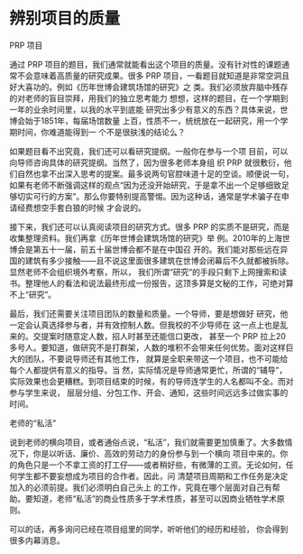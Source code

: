 # 辨别项目的质量

PRP 项目

通过 PRP 项目的题目，我们通常就能看出这个项目的质量。没有针对性的课题通常不会意味着高质量的研究成果。很多 PRP 项目，一看题目就知道是非常空洞且好大喜功的。例如《历年世博会建筑场馆的研究》之  类。我们必须放弃脑中残存的对老师的盲目崇拜，用我们的独立思考能力  想想，这样的题目，在一个学期到一年的业余时间里，以我的水平到底能  研究出多少有意义的东西？具体来说，世博会始于1851年，每届场馆数量  上百，性质不一，统统放在一起研究，用一个学期时间，你难道能得到一  个不是很肤浅的结论么？

如果题目看不出究竟，我们还可以看研究提纲。一般你在参与一个项  目前，可以向导师咨询具体的研究提纲。当然了，因为很多老师本身组  织 PRP 就很敷衍，他们自然也拿不出深入思考的提案。最多说两句官腔味道十足的空谈。顺便说一句，如果有老师不断强调这样的观点“因为还没开始研究，于是拿不出一个足够细致足够切实可行的方案”。那么你要特别提高警惕。因为这种话，通常是学术骗子在申请经费想空手套白狼的时候  才会说的。

接下来，我们还可以认真阅读项目的研究方式。很多 PRP 的实质不是研究，而是收集整理资料。我们再拿《历年世博会建筑场馆的研究》举  例。2010年的上海世博会是第五十一届，前五十届世博会都不是在中国召 开的。我们能对那些远在异国的建筑有多少接触——且不说这里面很多建筑在世博会闭幕后不久就都被拆除。显然老师不会组织境外考察，所以，  我们所谓“研究”的手段只剩下上网搜索和读书。整理他人的看法和说法最终形成一份报告，这顶多算是文秘的工作，可绝对算不上“研究”。

最后，我们还需要关注项目团队的数量和质量。一个导师，要是想做好  研究，他一定会认真选择参与者，并有效控制人数。但我校的不少导师在  这一点上也是乱来的。交提案时随意定人数，招人时甚至还能信口更改，  甚至一个 PRP 拉上20多号人。要知道，做研究不是打群架，人数的堆积不会带来任何优势。面对这样巨大的团队，不要说导师还有其他工作，  就算是全职来带这一个项目，也不可能给每个人都提供有意义的指导。当  然，实际情况是导师通常更忙，所谓的“辅导”，实际效果也会更糟糕。到项目结束的时候，有的导师连学生的人名都叫不全。而对参与学生来说，  层层分组、分包工作、开会、通知，这些时间远远多过做实事的时间。

老师的“私活”

说到老师的横向项目，或者通俗点说，“私活”，我们就需要更加慎重了。大多数情况下，你是以听话、廉价、高效的劳动力的身份参与到一个横向  项目中来的。你的角色只是一个不拿工资的打工仔——或者稍好些，有微薄的工资。无论如何，任何学生都不要妄想成为项目的合作者。因此，问  清楚项目周期和工作任务是决定加入的必须前提。我们必须明白自己头上  的工作，究竟在哪个层面对自己有帮助。要知道，老师“私活”的商业性质多于学术性质，甚至可以因商业牺牲学术原则。

可以的话，再多询问已经在项目组里的同学，听听他们的经历和经验，  你会得到很多内幕消息。

